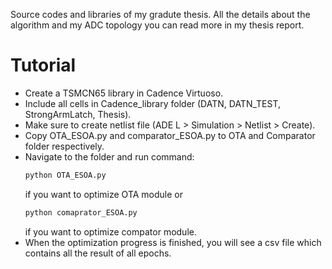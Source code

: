 Source codes and libraries of my gradute thesis.
All the details about the algorithm and my ADC topology you can read more in my thesis report.

# Tutorial

* Create a TSMCN65 library in Cadence Virtuoso.
* Include all cells in Cadence_library folder (DATN, DATN_TEST, StrongArmLatch, Thesis).
* Make sure to create netlist file (ADE L > Simulation > Netlist > Create).
* Copy OTA_ESOA.py and comparator_ESOA.py to OTA and Comparator folder respectively.
* Navigate to the folder and run command: 
    ``` bash
    python OTA_ESOA.py
    ```
    if you want to optimize OTA module or 
    ``` bash
    python comaprator_ESOA.py
    ```      
    if you want to optimize compator module.
* When the optimization progress is finished, you will see a csv file which contains all the result of all epochs.
